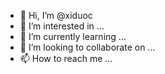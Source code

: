 - 👋 Hi, I’m @xiduoc
- 👀 I’m interested in ...
- 🌱 I’m currently learning ...
- 💞️ I’m looking to collaborate on ...
- 📫 How to reach me ...

<!---
xiduoc/xiduoc is a ✨ special ✨ repository because its `README.md` (this file) appears on your GitHub profile.
You can click the Preview link to take a look at your changes.
--->
